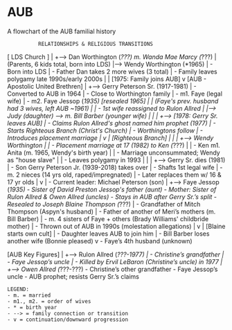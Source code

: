 # AUB
A flowchart of the AUB familial history

~~~~~~~~~~~~~~~~~~~~~~~~~~~~~~~~~~~~~~~~~~~~~~~~~~~~~~~~~~~~~
          RELATIONSHIPS & RELIGIOUS TRANSITIONS
~~~~~~~~~~~~~~~~~~~~~~~~~~~~~~~~~~~~~~~~~~~~~~~~~~~~~~~~~~~~~

[ LDS Church ]
    |
    +--> Dan Worthington (*???) m. Wanda Mae Marcy (*???)
          | (Parents, 6 kids total, born into LDS)
          |--> Wendy Worthington (*1965)
          |    - Born into LDS
          |    - Father Dan takes 2 more wives (3 total)
          |    - Family leaves polygamy late 1990s/early 2000s
          |
          | [1975: Family joins AUB]
          v
[AUB - Apostolic United Brethren]
    |
    +--> Gerry Peterson Sr. (1917-1981)
    |    - Converted to AUB in 1964
    |    - Close to Worthington family
    |    - m1. Faye (legal wife)
    |    - m2. Faye Jessop (*1935) [resealed 1965]
    |         | (Faye's prev. husband had 3 wives, left AUB ~1961)
    |         | - 1st wife reassigned to Rulon Allred
    |         |--> Judy (daughter) --> m. Bill Barber (younger wife)
    |    |
    |    +--> [1978: Gerry Sr. leaves AUB]
    |          - Claims Rulon Allred's ghost named him prophet (1977)
    |          - Starts Righteous Branch (Christ's Church)
    |          - Worthingtons follow
    |          - Introduces placement marriage
    |          v
    | [Righteous Branch]
    |    |
    |    +--> Wendy Worthington
    |    |    - Placement marriage at 17 (1982) to Ken (*???)
    |    |    - Ken m1. Anita (m. 1965, Wendy's birth year)
    |    |    - Marriage unconsummated; Wendy as "house slave"
    |    |    - Leaves polygamy in 1993
    |    |
    |    +--> Gerry Sr. dies (1981)
    |         - Son Gerry Peterson Jr. (1939-2018) takes over
    |         - Shafts 1st legal wife
    |         - m. 2 nieces (14 yrs old, raped/impregnated)
    |         - Later replaces them w/ 16 & 17 yr olds
    |         v
    |         - Current leader: Michael Peterson (son)
    |
    +--> Faye Jessop (*1935)
         - Sister of David Preston Jessop's father (aunt)
         - Mother: Sister of Rulon Allred & Owen Allred (uncles)
         - Stays in AUB after Gerry Sr.’s split
         - Resealed to Joseph Blaine Thompson (*???)
         |    - Grandfather of Mitch Thompson (Aspyn's husband)
         |    - Father of another of Meri’s mothers (m. Bill Barber)
         |    - m. 4 sisters of Faye + others (Brady Williams' childbride mother)
         |    - Thrown out of AUB in 1990s (molestation allegations)
         |    v
         | [Blaine starts own cult]
         |    - Daughter leaves AUB to join him
         |    - Bill Barber loses another wife (Bonnie pleased)
         v
         - Faye’s 4th husband (unknown)

[AUB Key Figures]
    |
    +--> Rulon Allred (*???-1977)
    |    - Christine’s grandfather
    |    - Faye Jessop’s uncle
    |    - Killed by Ervil LeBaron (Christine’s uncle) in 1977
    |
    +--> Owen Allred (*???-???)
         - Christine’s other grandfather
         - Faye Jessop’s uncle
         - AUB prophet; resists Gerry Sr.’s claims

~~~~~~~~~~~~~~~~~~~~~~~~~~~~~~~~~~~~~~~~~~~~~~~~~~~~~~~~~~~~~
LEGEND:
- m. = married
- m1., m2. = order of wives
- * = birth year
- --> = family connection or transition
- v = continuation/downward progression
~~~~~~~~~~~~~~~~~~~~~~~~~~~~~~~~~~~~~~~~~~~~~~~~~~~~~~~~~~~~~
